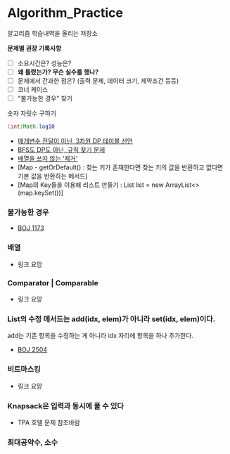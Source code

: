 # Algorithm_Practice

알고리즘 학습내역을 올리는 저장소


  

**문제별 권장 기록사항**

- [ ] 소요시간은? 성능은?
- [ ] **왜 틀렸는가? 무슨 실수를 했나?**
- [ ] 문제에서 간과한 점은? (출력 문제, 데이터 크기, 제약조건 등등)
- [ ] 코너 케이스
- [ ] "불가능한 경우" 찾기
  
숫자 자릿수 구하기
```java
(int)Math.log10
```

- [매개변수 전달이 아닌, 3차원 DP 테이블 선언](https://github.com/TPA-ThreeProblemsAday/TPA_KBK/blob/main/BOJ/dp/BOJ14722.java)
- [BFS도 DP도 아닌, 규칙 찾기 문제](https://st-lab.tistory.com/79)
- [배열을 쓰지 않는 '제거'](https://western-sky.tistory.com/135)
- [Map - getOrDefault() : 찾는 키가 존재한다면 찾는 키의 값을 반환하고 없다면 기본 값을 반환하는 메서드]
- [Map의 Key들을 이용해 리스트 만들기 : List<Integer> list = new ArrayList<>(map.keySet())]

  
### 불가능한 경우
- [BOJ 1173](https://github.com/AtomicLiquors/Algorithm_Practice/blob/main/simulation/Main_1173.java)

### 배열
- 링크 요망

### Comparator | Comparable
- 링크 요망

### List의 수정 메서드는 add(idx, elem)가 아니라 set(idx, elem)이다.
add는 기존 항목을 수정하는 게 아니라 idx 자리에 항목을 하나 추가한다.
- [BOJ 2504](https://github.com/AtomicLiquors/Algorithm_Practice/blob/main/stack/Main_2504.java)

### 비트마스킹
- 링크 요망

### Knapsack은 입력과 동시에 풀 수 있다
- TPA 호텔 문제 참조바람

### 최대공약수, 소수
